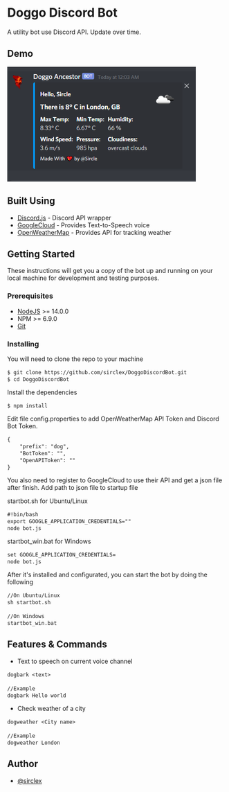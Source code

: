 # Doggo Discord Bot
A utility bot use Discord API. Update over time.

## Demo
![WeatherReply](https://raw.githubusercontent.com/sirclex/DoggoDiscordBot/main/ImageDemoGit/dogweatherLondon.PNG)

## Built Using
+ [Discord.js](https://discord.js.org) - Discord API wrapper
+ [GoogleCloud](https://cloud.google.com/text-to-speech) - Provides Text-to-Speech voice
+ [OpenWeatherMap](https://openweathermap.org) - Provides API for tracking weather

## Getting Started
These instructions will get you a copy of the bot up and running on your local machine for development and testing purposes.

### Prerequisites
+ [NodeJS](https://nodejs.org) >= 14.0.0
+ NPM >= 6.9.0
+ [Git](https://git-scm.com/)

### Installing
You will need to clone the repo to your machine
```
$ git clone https://github.com/sirclex/DoggoDiscordBot.git
$ cd DoggoDiscordBot
```

Install the dependencies

```
$ npm install
```

Edit file config.properties to add OpenWeatherMap API Token and Discord Bot Token.
```
{
	"prefix": "dog",
    "BotToken": "",
    "OpenAPIToken": ""
}
```

You also need to register to GoogleCloud to use their API and get a json file after finish.
Add path to json file to startup file

startbot.sh for Ubuntu/Linux
```
#!bin/bash
export GOOGLE_APPLICATION_CREDENTIALS=""
node bot.js
```

startbot_win.bat for Windows
```
set GOOGLE_APPLICATION_CREDENTIALS=
node bot.js
```

After it's installed and configurated, you can start the bot by doing the following
```
//On Ubuntu/Linux
sh startbot.sh

//On Windows
startbot_win.bat
```

## Features & Commands
+ Text to speech on current voice channel
```
dogbark <text>

//Example
dogbark Hello world
```

+ Check weather of a city
```
dogweather <City name>

//Example
dogweather London
```

## Author
+ [@sirclex](https://github.com/sirclex)
